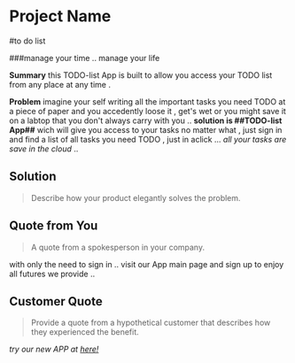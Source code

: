 # Project Name #

<!-- 
> This material was originally posted [here](http://www.quora.com/What-is-Amazons-approach-to-product-development-and-product-management). It is reproduced here for posterities sake.

There is an approach called "working backwards" that is widely used at Amazon. They work backwards from the customer, rather than starting with an idea for a product and trying to bolt customers onto it. While working backwards can be applied to any specific product decision, using this approach is especially important when developing new products or features.

For new initiatives a product manager typically starts by writing an internal press release announcing the finished product. The target audience for the press release is the new/updated product's customers, which can be retail customers or internal users of a tool or technology. Internal press releases are centered around the customer problem, how current solutions (internal or external) fail, and how the new product will blow away existing solutions.

If the benefits listed don't sound very interesting or exciting to customers, then perhaps they're not (and shouldn't be built). Instead, the product manager should keep iterating on the press release until they've come up with benefits that actually sound like benefits. Iterating on a press release is a lot less expensive than iterating on the product itself (and quicker!).

If the press release is more than a page and a half, it is probably too long. Keep it simple. 3-4 sentences for most paragraphs. Cut out the fat. Don't make it into a spec. You can accompany the press release with a FAQ that answers all of the other business or execution questions so the press release can stay focused on what the customer gets. My rule of thumb is that if the press release is hard to write, then the product is probably going to suck. Keep working at it until the outline for each paragraph flows. 

Oh, and I also like to write press-releases in what I call "Oprah-speak" for mainstream consumer products. Imagine you're sitting on Oprah's couch and have just explained the product to her, and then you listen as she explains it to her audience. That's "Oprah-speak", not "Geek-speak".

Once the project moves into development, the press release can be used as a touchstone; a guiding light. The product team can ask themselves, "Are we building what is in the press release?" If they find they're spending time building things that aren't in the press release (overbuilding), they need to ask themselves why. This keeps product development focused on achieving the customer benefits and not building extraneous stuff that takes longer to build, takes resources to maintain, and doesn't provide real customer benefit (at least not enough to warrant inclusion in the press release).
 -->
 <!--
## Heading ##
  > Name the product in a way the reader (i.e. your target customers) will understand.
-->
#to do list
<!--
## Sub-Heading ##
  > Describe who the market for the product is and what benefit they get. One sentence only underneath the title.
-->
###manage your time .. manage your life
<!--
## Summary ##
  > Give a summary of the product and the benefit. Assume the reader will not read anything else so make this paragraph good.
-->
**Summary**
this TODO-list App is built to allow you access your TODO list from any place at any time .

<!--
## Problem ##
  > Describe the problem your product solves.
-->
**Problem**
imagine your self writing all the important tasks you need TODO at a piece of paper and you accedently loose it , get's wet or you might save it on a labtop that you don't always carry with you ..
**solution is ##TODO-list App##** wich will give you access to your tasks no matter what , just sign in and find a list of all tasks you need TODO , just in aclick ... _all your tasks are save in the cloud_ ..
## Solution ##
  > Describe how your product elegantly solves the problem.


## Quote from You ##
  > A quote from a spokesperson in your company.

<!--
## How to Get Started ##
  > Describe how easy it is to get started.
-->
with only the need to sign in .. visit our App main page and sign up to enjoy all futures we provide ..
## Customer Quote ##
  > Provide a quote from a hypothetical customer that describes how they experienced the benefit.
<!--
## Closing and Call to Action ##
  > Wrap it up and give pointers where the reader should go next.
-->
_try our new APP at [here!](http://localhost:3000)_
